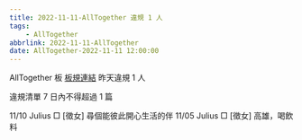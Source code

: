 ```yaml
---
title: 2022-11-11-AllTogether 違規 1 人
tags:
    - AllTogether
abbrlink: 2022-11-11-AllTogether
date: AllTogether-2022-11-11 12:00:00
---
```

AllTogether 板 [板規連結](https://www.ptt.cc/bbs/AllTogether/M.1643211430.A.5FB.html)
昨天違規 1 人
<!-- more -->

違規清單
7 日內不得超過 1 篇

11/10 Julius □ [徵女] 尋個能彼此開心生活的伴
11/05 Julius □ [徵女] 高雄，喝飲料